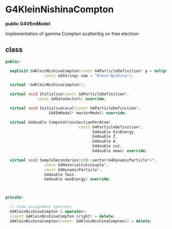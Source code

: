 <!-- G4KleinNishinaCompton.md --- 
;; 
;; Description: 
;; Author: Hongyi Wu(吴鸿毅)
;; Email: wuhongyi@qq.com 
;; Created: 六 7月 14 12:24:11 2018 (+0800)
;; Last-Updated: 六 7月 14 12:25:18 2018 (+0800)
;;           By: Hongyi Wu(吴鸿毅)
;;     Update #: 1
;; URL: http://wuhongyi.cn -->

# G4KleinNishinaCompton

**public G4VEmModel**

Implementation of gamma Compton scatteribg on free electron

## class

```cpp
public:

  explicit G4KleinNishinaCompton(const G4ParticleDefinition* p = nullptr, 
				 const G4String& nam = "Klein-Nishina");

  virtual ~G4KleinNishinaCompton();

  virtual void Initialise(const G4ParticleDefinition*, 
			  const G4DataVector&) override;

  virtual void InitialiseLocal(const G4ParticleDefinition*, 
			       G4VEmModel* masterModel) override;

  virtual G4double ComputeCrossSectionPerAtom(
                                const G4ParticleDefinition*,
                                      G4double kinEnergy, 
                                      G4double Z, 
                                      G4double A, 
                                      G4double cut,
                                      G4double emax) override;

  virtual void SampleSecondaries(std::vector<G4DynamicParticle*>*,
				 const G4MaterialCutsCouple*,
				 const G4DynamicParticle*,
				 G4double tmin,
				 G4double maxEnergy) override;



private:

  // hide assignment operator
  G4KleinNishinaCompton & operator=
  (const G4KleinNishinaCompton &right) = delete;
  G4KleinNishinaCompton(const  G4KleinNishinaCompton&) = delete;
```

<!-- G4KleinNishinaCompton.md ends here -->
